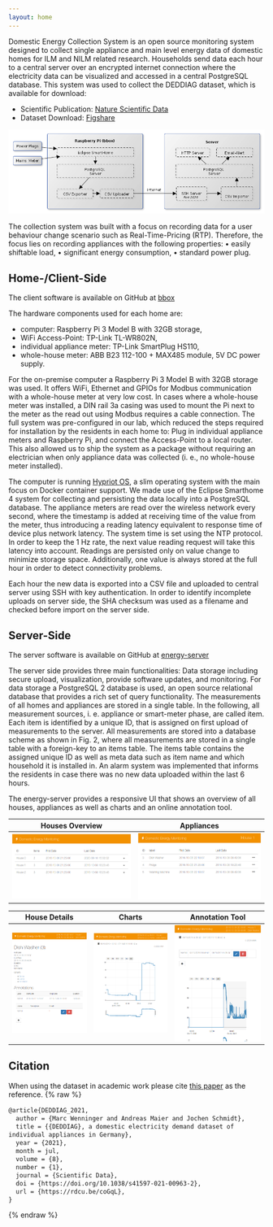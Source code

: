 ```yaml
---
layout: home
---
```

Domestic Energy Collection System is an open source monitoring system designed to
collect single appliance and main level energy data of domestic homes for ILM and NILM related research.
Households send data each hour to a central server over an encrypted internet connection
where the electricity data can be visualized and accessed in a central PostgreSQL database.
This system was used to collect the DEDDIAG dataset, which is available for download:

* Scientific Publication: [Nature Scientific Data](https://doi.org/10.1038/s41597-021-00963-2)
* Dataset Download: [Figshare](https://doi.org/10.6084/m9.figshare.13615073)

![](https://raw.githubusercontent.com/DEDDIAG/energy-server/master/docs/client-server.png)

The collection system was built with a focus on recording data for a user behaviour change scenario such as Real-Time-Pricing
(RTP). Therefore, the focus lies on recording appliances with the following properties:
• easily shiftable load,
• significant energy consumption,
• standard power plug.


## Home-/Client-Side
The client software is available on GitHub at [bbox](https://github.com/DEDDIAG/bbox)

The hardware components used for each home are:
* computer: Raspberry Pi 3 Model B with 32GB storage,
* WiFi Access-Point: TP-Link TL-WR802N,
* individual appliance meter: TP-Link SmartPlug HS110,
* whole-house meter: ABB B23 112-100 + MAX485 module, 5V DC power supply.


For the on-premise computer a Raspberry Pi 3 Model B with 32GB storage was used. It offers WiFi, Ethernet and GPIOs for
Modbus communication with a whole-house meter at very low cost. In cases where a whole-house meter was installed, a DIN
rail 3a casing was used to mount the Pi next to the meter as the read out using Modbus requires a cable connection. The full
system was pre-configured in our lab, which reduced the steps required for installation by the residents in each home to: Plug in
individual appliance meters and Raspberry Pi, and connect the Access-Point to a local router. This also allowed us to ship
the system as a package without requiring an electrician when only appliance data was collected (i. e., no whole-house meter
installed).

The computer is running [Hypriot OS](https://blog.hypriot.com), a slim operating system with the main focus on Docker container support. We made
use of the Eclipse Smarthome 4 system for collecting and persisting the data locally into a PostgreSQL database. The appliance
meters are read over the wireless network every second, where the timestamp is added at receiving time of the value from
the meter, thus introducing a reading latency equivalent to response time of device plus network latency. The system time is
set using the NTP protocol. In order to keep the 1 Hz rate, the next value reading request will take this latency into account.
Readings are persisted only on value change to minimize storage space. Additionally, one value is always stored at the full hour
in order to detect connectivity problems.

Each hour the new data is exported into a CSV file and uploaded to central server using SSH with key authentication. In
order to identify incomplete uploads on server side, the SHA checksum was used as a filename and checked before import on
the server side.

## Server-Side
The server software is available on GitHub at [energy-server](https://github.com/DEDDIAG/energy-server)

The server side provides three main functionalities: Data storage including secure upload, visualization, provide software
updates, and monitoring. For data storage a PostgreSQL 2 database is used, an open source relational database that provides a
rich set of query functionality. The measurements of all homes and appliances are stored in a single table. In the following,
all measurement sources, i. e. appliance or smart-meter phase, are called item. Each item is identified by a unique ID, that is
assigned on first upload of measurements to the server. All measurements are stored into a database scheme as shown in Fig. 2,
where all measurements are stored in a single table with a foreign-key to an items table. The items table contains the assigned
unique ID as well as meta data such as item name and which household it is installed in. An alarm system was implemented
that informs the residents in case there was no new data uploaded within the last 6 hours.

The energy-server provides a responsive UI that shows an overview of all houses, appliances as well as charts and an online annotation tool.

| Houses Overview | Appliances |
| --- | --- |
|![](https://raw.githubusercontent.com/DEDDIAG/energy-server/master/docs/img/ui-0.png)|![](https://raw.githubusercontent.com/DEDDIAG/energy-server/master/docs/img/ui-1.png)|

| House Details | Charts | Annotation Tool |
| --- | --- | --- |
|![](https://raw.githubusercontent.com/DEDDIAG/energy-server/master/docs/img/ui-2.png)|![](https://raw.githubusercontent.com/DEDDIAG/energy-server/master/docs/img/ui-3.png)|![](https://raw.githubusercontent.com/DEDDIAG/energy-server/master/docs/img/ui-4.png)|


## Citation
When using the dataset in academic work please cite [this paper](https://doi.org/10.1038/s41597-021-00963-2) as the reference.
{% raw %}
```
@article{DEDDIAG_2021,
  author = {Marc Wenninger and Andreas Maier and Jochen Schmidt},
  title = {{DEDDIAG}, a domestic electricity demand dataset of individual appliances in Germany},
  year = {2021},
  month = jul,
  volume = {8},
  number = {1},
  journal = {Scientific Data},
  doi = {https://doi.org/10.1038/s41597-021-00963-2},
  url = {https://rdcu.be/coGqL},
}
```
{% endraw %}
